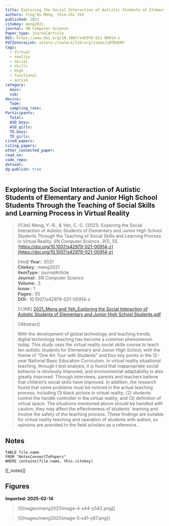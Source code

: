 ```yaml
---
title: Exploring the Social Interaction of Autistic Students of Elementary and Junior High School Students Through the Teaching of Social Skills and Learning Process in Virtual Reality
authors: Ying-Ru Meng, Chia-Chi Yeh
published: 2021
citekey: meng2021
journal: SN Computer Science
Paper_type: journalArticle
DOI: https://www.doi.org/10.1007/s42979-021-00914-z
PdfZoteroLink: zotero://select/library/items/LDTDUERF
tags:
  - Virtual
  - reality
  - Social
  - skills
  - High
  - functional
  - autism
category:
  main: 
  sub: 
device:
  Type: 
  sampling_rate: 
Participants:
  Total: 
  ASD_boys: 
  ASD_girls: 
  TD_boys: 
  TD_girls: 
cited_papers: 
citing_papers: 
other_connected_paper: 
read_on: 
code_repo: 
dataset: 
dg-publish: true
---
```


## Exploring the Social Interaction of Autistic Students of Elementary and Junior High School Students Through the Teaching of Social Skills and Learning Process in Virtual Reality

> [!Cite]
> Meng, Y.-R., & Yeh, C.-C. (2021). Exploring the Social Interaction of Autistic Students of Elementary and Junior High School Students Through the Teaching of Social Skills and Learning Process in Virtual Reality. _SN Computer Science_, _3_(1), 55. [https://doi.org/10.1007/s42979-021-00914-z](https://doi.org/10.1007/s42979-021-00914-z)


>[!md]
> **Year**:: 2021   
> **Citekey**:: meng2021  
> **itemType**:: journalArticle  
> **Journal**:: *SN Computer Science*  
> **Volume**:: 3  
> **Issue**:: 1   
> **Pages**:: 55  
> **DOI**:: 10.1007/s42979-021-00914-z    

> [!LINK] 
> [2021_Meng and Yeh_Exploring the Social Interaction of Autistic Students of Elementary and Junior High School Students.pdf](zotero://select/library/items/K2LBZFEP)

> [!Abstract]
>
> With the development of global technology and teaching trends, digital technology teaching has become a common phenomenon today. This study uses the virtual reality social skills course to teach ten autistic students for Elementary and Junior High School, with the theme of “One Art Tour with Students” and four key points in the 12-year National Basic Education Curriculum. In virtual reality situational teaching, through t test analysis, it is found that inappropriate social behavior is obviously improved, and environmental adaptability is also greatly improved. Through interviews, parents and teachers believe that children’s social skills have improved. In addition, the research found that some problems must be noticed in the actual teaching process, including (1) black picture in virtual reality; (2) students control the handle controller in the virtual reality; and (3) definition of virtual space. The situations mentioned above should be handled with caution, they may affect the effectiveness of students' learning and involve the safety of the teaching process. These findings are suitable for virtual reality teaching and operation of students with autism, so opinions are provided to the field scholars as a reference.
>.
> 


## Notes

```dataview 
TABLE file.name 
FROM "NotesConnectToPapers" 
WHERE contains(file.name, this.citekey)
```

[[_notes]]

## Figures

**Imported: 2025-02-14**

> ![[Images/meng2021/image-4-x44-y542.png]]

> ![[Images/meng2021/image-5-x41-y67.png]]